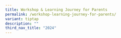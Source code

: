 ```yaml
---
title: Workshop & Learning Journey for Parents
permalink: /workshop-learning-journey-for-parents/
variant: tiptap
description: ""
third_nav_title: "2024"
---
```

